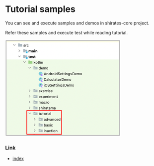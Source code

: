 # Tutorial samples

You can see and execute samples and demos in shirates-core project.

Refer these samples and execute test while reading tutorial.

![](_images/tutorial_samples.png)

### Link

- [index](../index.md)
